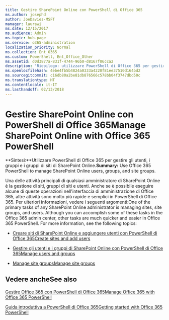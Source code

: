 ```yaml
---
title: Gestire SharePoint Online con PowerShell di Office 365
ms.author: josephd
author: JoeDavies-MSFT
manager: laurawi
ms.date: 12/15/2017
ms.audience: Admin
ms.topic: hub-page
ms.service: o365-administration
localization_priority: Normal
ms.collection: Ent_O365
ms.custom: PowerShell, Ent_Office_Other
ms.assetid: d0d3877a-831f-4744-96b0-d8167f06cca2
description: 'Riepilogo: utilizzare PowerShell di Office 365 per gestire gli utenti, i gruppi e i gruppi di siti di SharePoint Online.'
ms.openlocfilehash: 4ebe4fb5b4824a0333a4220f81ee37510d164bd2
ms.sourcegitcommit: c16db80a2be81db876566c578bb04f3747dbd50c
ms.translationtype: HT
ms.contentlocale: it-IT
ms.lasthandoff: 02/13/2018
---
```

# <a name="manage-sharepoint-online-with-office-365-powershell"></a><span data-ttu-id="0922e-103">Gestire SharePoint Online con PowerShell di Office 365</span><span class="sxs-lookup"><span data-stu-id="0922e-103">Manage SharePoint Online with Office 365 PowerShell</span></span>

 <span data-ttu-id="0922e-104">**Sintesi:**Utilizzare PowerShell di Office 365 per gestire gli utenti, i gruppi e i gruppi di siti di SharePoint Online.</span><span class="sxs-lookup"><span data-stu-id="0922e-104">**Summary:** Use Office 365 PowerShell to manage SharePoint Online users, groups, and site groups.</span></span>
  
<span data-ttu-id="0922e-p101">Una delle attività principali di qualsiasi amministratore di SharePoint Online è la gestione di siti, gruppi di siti e utenti. Anche se è possibile eseguire alcune di queste operazioni nell'interfaccia di amministrazione di Office 365, altre attività sono molto più rapide e semplici in PowerShell di Office 365. Per ulteriori informazioni, vedere i seguenti argomenti:</span><span class="sxs-lookup"><span data-stu-id="0922e-p101">One of the primary tasks of any SharePoint Online administrator is managing sites, site groups, and users. Although you can accomplish some of these tasks in the Office 365 admin center, other tasks are much quicker and easier in Office 365 PowerShell. For more information, see the following topics:</span></span>
  
- [<span data-ttu-id="0922e-108">Creare siti di SharePoint Online e aggiungere utenti con PowerShell di Office 365</span><span class="sxs-lookup"><span data-stu-id="0922e-108">Create sites and add users</span></span>](http://technet.microsoft.com/library/c55d4ccf-ab36-481a-a285-c40234e11abd.aspx)
    
- [<span data-ttu-id="0922e-109">Gestire gli utenti e i gruppi di SharePoint Online con PowerShell di Office 365</span><span class="sxs-lookup"><span data-stu-id="0922e-109">Manage users and groups</span></span>](http://technet.microsoft.com/library/9680af2e-a965-4e62-92ee-da72105c7800.aspx)
    
- [<span data-ttu-id="0922e-110">Manage site groups</span><span class="sxs-lookup"><span data-stu-id="0922e-110">Manage site groups</span></span>](http://technet.microsoft.com/library/122f4099-c78d-4cce-bab0-4343b04596ae.aspx)
    
## <a name="see-also"></a><span data-ttu-id="0922e-111">Vedere anche</span><span class="sxs-lookup"><span data-stu-id="0922e-111">See also</span></span>

#### 

[<span data-ttu-id="0922e-112">Gestire Office 365 con PowerShell di Office 365</span><span class="sxs-lookup"><span data-stu-id="0922e-112">Manage Office 365 with Office 365 PowerShell</span></span>](manage-office-365-with-office-365-powershell.md)
  
[<span data-ttu-id="0922e-113">Guida introduttiva a PowerShell di Office 365</span><span class="sxs-lookup"><span data-stu-id="0922e-113">Getting started with Office 365 PowerShell</span></span>](getting-started-with-office-365-powershell.md)

